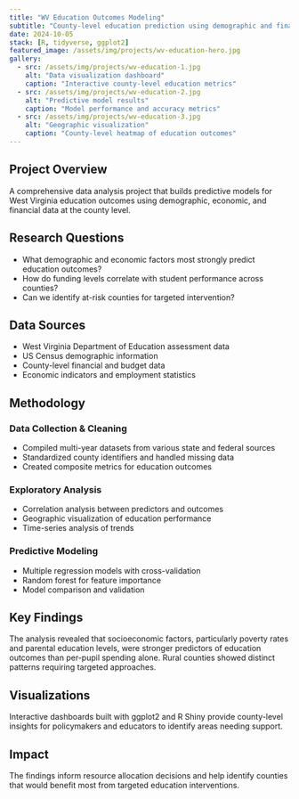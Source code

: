 ```yaml
---
title: "WV Education Outcomes Modeling"
subtitle: "County-level education prediction using demographic and finance data"
date: 2024-10-05
stack: [R, tidyverse, ggplot2]
featured_image: /assets/img/projects/wv-education-hero.jpg
gallery:
  - src: /assets/img/projects/wv-education-1.jpg
    alt: "Data visualization dashboard"
    caption: "Interactive county-level education metrics"
  - src: /assets/img/projects/wv-education-2.jpg
    alt: "Predictive model results"
    caption: "Model performance and accuracy metrics"
  - src: /assets/img/projects/wv-education-3.jpg
    alt: "Geographic visualization"
    caption: "County-level heatmap of education outcomes"
---
```


## Project Overview

A comprehensive data analysis project that builds predictive models for West Virginia education outcomes using demographic, economic, and financial data at the county level.

## Research Questions

- What demographic and economic factors most strongly predict education outcomes?
- How do funding levels correlate with student performance across counties?
- Can we identify at-risk counties for targeted intervention?

## Data Sources

- West Virginia Department of Education assessment data
- US Census demographic information
- County-level financial and budget data
- Economic indicators and employment statistics

## Methodology

### Data Collection & Cleaning
- Compiled multi-year datasets from various state and federal sources
- Standardized county identifiers and handled missing data
- Created composite metrics for education outcomes

### Exploratory Analysis
- Correlation analysis between predictors and outcomes
- Geographic visualization of education performance
- Time-series analysis of trends

### Predictive Modeling
- Multiple regression models with cross-validation
- Random forest for feature importance
- Model comparison and validation

## Key Findings

The analysis revealed that socioeconomic factors, particularly poverty rates and parental education levels, were stronger predictors of education outcomes than per-pupil spending alone. Rural counties showed distinct patterns requiring targeted approaches.

## Visualizations

Interactive dashboards built with ggplot2 and R Shiny provide county-level insights for policymakers and educators to identify areas needing support.

## Impact

The findings inform resource allocation decisions and help identify counties that would benefit most from targeted education interventions.